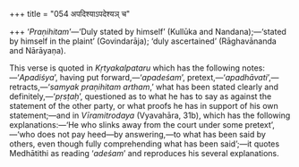 +++
title = "054 अपदिश्याऽपदेश्यञ् च"

+++
‘*Praṇihitam*’—‘Duly stated by himself’ (Kullūka and Nandana);—‘stated
by himself in the plaint’ (Govindarāja); ‘duly ascertained’
(Rāghavānanda and Nārāyaṇa).

This verse is quoted in *Kṛtyakalpataru* which has the following
notes:—‘*Apadiśya*’, having put forward,—‘*apadeśam*’,
pretext,—‘*apadhāvati*’,—retracts,—‘*samyak praṇihitam artham*,’ what
has been stated clearly and definitely,—‘*pṛsṭaḥ*’, questioned as to
what he has to say as against the statement of the other party, or what
proofs he has in support of his own statement;—and in *Vīramitrodaya*
(Vyavahāra, 31b), which has the following explanations:—‘He who slinks
away from the court under some pretext’,—‘who does not pay heed—by
answering,—to what has been said by others, even though fully
comprehending what has been said’;—it quotes Medhātithi as reading
‘*adeśam*’ and reproduces his several explanations.


